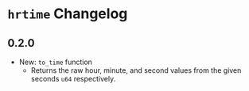# `hrtime` Changelog

## 0.2.0
* New: `to_time` function
    * Returns the raw hour, minute, and second values from the given
    seconds `u64` respectively.